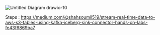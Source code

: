 ![Untitled Diagram drawio-10](https://github.com/user-attachments/assets/425f8ea8-fa0a-4bd0-a40d-7ccfca512d1a)


Steps : https://medium.com/@shahsoumil519/stream-real-time-data-to-aws-s3-tables-using-kafka-iceberg-sink-connector-hands-on-labs-fe43f6869ba7

